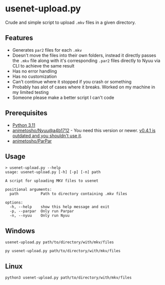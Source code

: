 # usenet-upload.py

Crude and simple script to upload `.mkv` files in a given directory.

## Features
- Generates `par2` files for each `.mkv`
- Doesn't move the files into their own folders, instead it directly passes the `.mkv` file along with it's corresponding `.par2` files directly to Nyuu via CLI to achieve the same result
- Has no error handling
- Has no customization
- Can't continue where it stopped if you crash or something
- Probably has alot of cases where it breaks. Worked on my machine in my limited testing
- Someone please make a better script I can't code

## Prerequisites
- [Python 3.11](https://www.python.org/downloads/)
- [animetosho/Nyuu@a4b1712](https://github.com/animetosho/Nyuu/commit/a4b1712d77faeacaae114c966c238773acc534fb) - You need this version or newer. [v0.4.1 is outdated and you shouldn't use it](https://github.com/animetosho/Nyuu/releases/tag/v0.4.1).
- [animetosho/ParPar](https://github.com/animetosho/ParPar)

## Usage

```
> usenet-upload.py --help
usage: usenet-upload.py [-h] [-p] [-n] path

A script for uploading MKV files to usenet

positional arguments:
  path          Path to directory containing .mkv files

options:
  -h, --help    show this help message and exit
  -p, --parpar  Only run Parpar
  -n, --nyuu    Only run Nyuu
```

## Windows
```
usenet-upload.py path/to/directory/with/mkv/files
```
```
py usenet-upload.py path/to/directory/with/mkv/files
```

## Linux
```
python3 usenet-upload.py path/to/directory/with/mkv/files
```
